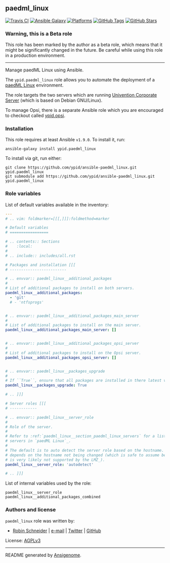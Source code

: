 ## paedml_linux

<!-- This file was generated by Ansigenome. Do not edit this file directly but
     instead have a look at the files in the ./meta/ directory. -->

[![Travis CI](http://img.shields.io/travis/ypid/ansible-paedml_linux.svg?style=flat)](http://travis-ci.org/ypid/ansible-paedml_linux)
[![Ansible Galaxy](http://img.shields.io/badge/galaxy-ypid.paedml_linux-660198.svg?style=flat)](https://galaxy.ansible.com/ypid/paedml_linux)
[![Platforms](http://img.shields.io/badge/platforms-univention-lightgrey.svg?style=flat)](#)
[![GitHub Tags](https://img.shields.io/github/tag/ypid/ansible-paedml_linux.svg)](https://github.com/ypid/ansible-paedml_linux)
[![GitHub Stars](https://img.shields.io/github/stars/ypid/ansible-paedml_linux.svg)](https://github.com/ypid/ansible-paedml_linux)

### Warning, this is a Beta role

This role has been marked by the author as a beta role, which means that it
might be significantly changed in the future. Be careful while using this role
in a production environment.

***

Manage paedML Linux using Ansible.

The `ypid.paedml_linux` role allows you to automate the deployment of a
[paedML Linux][] environment.

The role targets the two servers which are running [Univention Corporate Server][]
(which is based on Debian GNU/Linux).

To manage Opsi, there is a separate Ansible role which you are encouraged to
checkout called [ypid.opsi][].

[paedML Linux]: https://www.lmz-bw.de/technische-unterstuetzung/kundenportal/linux.html
[Univention Corporate Server]: https://en.wikipedia.org/wiki/Univention_Corporate_Server
[ypid.opsi]: https://github.com/ypid/ansible-opsi

### Installation

This role requires at least Ansible `v1.9.0`. To install it, run:

```Shell
ansible-galaxy install ypid.paedml_linux
```

To install via git, run either:

```Shell
git clone https://github.com/ypid/ansible-paedml_linux.git ypid.paedml_linux
git submodule add https://github.com/ypid/ansible-paedml_linux.git ypid.paedml_linux
```



### Role variables

List of default variables available in the inventory:

```YAML
---
# .. vim: foldmarker=[[[,]]]:foldmethod=marker

# Default variables
# =================

# .. contents:: Sections
#    :local:
#
# .. include:: includes/all.rst

# Packages and installation [[[
# -------------------------

# .. envvar:: paedml_linux__additional_packages
#
# List of additional packages to install on both servers.
paedml_linux__additional_packages:
  - 'git'
  # - 'ntfsprogs'


# .. envvar:: paedml_linux__additional_packages_main_server
#
# List of additional packages to install on the main server.
paedml_linux__additional_packages_main_server: []


# .. envvar:: paedml_linux__additional_packages_opsi_server
#
# List of additional packages to install on the Opsi server.
paedml_linux__additional_packages_opsi_server: []


# .. envvar:: paedml_linux__packages_upgrade
#
# If ``True``, ensure that all packages are installed in there latest version.
paedml_linux__packages_upgrade: True

# .. ]]]

# Server roles [[[
# ------------

# .. envvar:: paedml_linux__server_role
#
# Role of the server.
#
# Refer to :ref:`paedml_linux__section_paedml_linux_servers` for a list of
# servers in `paedML Linux`_.
#
# The default is to auto detect the server role based on the hostname. This
# depends on the hostname not being changed (which is safe to assume because it
# is very likely not supported by the LMZ_).
paedml_linux__server_role: 'autodetect'

# .. ]]]
```

List of internal variables used by the role:

    paedml_linux__server_role
    paedml_linux__additional_packages_combined


### Authors and license

`paedml_linux` role was written by:

- [Robin Schneider](http://ypid.de/) | [e-mail](mailto:ypid@riseup.net) | [Twitter](https://twitter.com/ypid) | [GitHub](https://github.com/ypid)

License: [AGPLv3](https://tldrlegal.com/license/gnu-affero-general-public-license-v3-%28agpl-3.0%29)

***

README generated by [Ansigenome](https://github.com/nickjj/ansigenome/).
